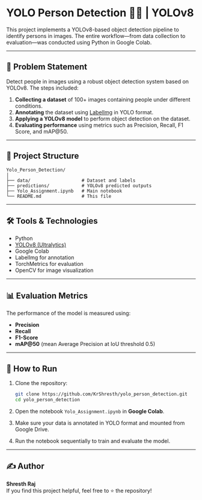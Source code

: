 # YOLO Person Detection 🧍‍♂️ | YOLOv8

This project implements a YOLOv8-based object detection pipeline to identify persons in images. The entire workflow—from data collection to evaluation—was conducted using Python in Google Colab.

---

## 📌 Problem Statement

Detect people in images using a robust object detection system based on YOLOv8. The steps included:

1. **Collecting a dataset** of 100+ images containing people under different conditions.
2. **Annotating** the dataset using [LabelImg](https://github.com/tzutalin/labelImg) in YOLO format.
3. **Applying a YOLOv8 model** to perform object detection on the dataset.
4. **Evaluating performance** using metrics such as Precision, Recall, F1 Score, and mAP@50.

---

## 📁 Project Structure

```
Yolo_Person_Detection/
│
├── data/                   # Dataset and labels
├── predictions/            # YOLOv8 predicted outputs
├── Yolo_Assignment.ipynb   # Main notebook
└── README.md               # This file
```

---

## 🛠 Tools & Technologies

- Python
- [YOLOv8 (Ultralytics)](https://github.com/ultralytics/ultralytics)
- Google Colab
- LabelImg for annotation
- TorchMetrics for evaluation
- OpenCV for image visualization

---

## 📊 Evaluation Metrics

The performance of the model is measured using:
- **Precision**
- **Recall**
- **F1-Score**
- **mAP@50** (mean Average Precision at IoU threshold 0.5)

---

## 🚀 How to Run

1. Clone the repository:
   ```bash
   git clone https://github.com/KrShresth/yolo_person_detection.git
   cd yolo_person_detection
   ```

2. Open the notebook `Yolo_Assignment.ipynb` in **Google Colab**.

3. Make sure your data is annotated in YOLO format and mounted from Google Drive.

4. Run the notebook sequentially to train and evaluate the model.

---

## ✍️ Author

**Shresth Raj**  
If you find this project helpful, feel free to ⭐️ the repository!
